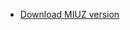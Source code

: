 <link rel="stylesheet" href="README.css">



<Menu>
<div class="navbar">
  <ul class="menu">
    <li>
      <a href="#">Download MIUZ version</a>
    </li>
    
    


